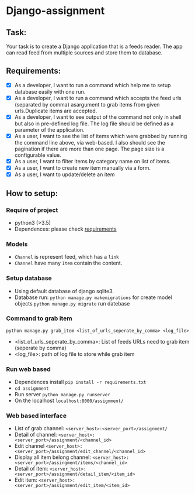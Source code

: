 # Django-assignment
## Task:
Your task is to create a Django application that is a feeds reader. The app can read feed from multiple sources and store them to database.
## Requirements:
- [x] As a developer, I want to run a command which help me to setup database easily with one run.
- [x] As a developer, I want to run a command which accepts the feed urls (separated by comma) asargument to grab items from given urls.Duplicate items are accepted.
- [x] As a developer, I want to see output of the command not only in shell but also in pre-defined log file. The log file should be defined as a parameter of the application.
- [x] As a user, I want to see the list of items which were grabbed by running the command line above, via web-based. I also should see the pagination if there are more than one page. The page size is a configurable value.
- [x] As a user, I want to filter items by category name on list of items.
- [x] As a user, I want to create new item manually via a form.
- [x] As a user, I want to update/delete an item
## How to setup:
### Require of project
- python3 (>3.5)
- Dependences: please check [requirements](./requirements.txt)
### Models
- `Channel` is represent feed, which has a  `link`
- `Channel` have many `Item` contain the content.
### Setup database
- Using default database of django sqlite3.
- Database run:
`python manage.py makemigrations` for create model objects
`python manage.py migrate` run datebase
### Command to grab item
`python manage.py grab_item <list_of_urls_seperate_by_comma> <log_file>`
* <list_of_urls_seperate_by_comma>: List of feeds URLs need to grab item (seperate by comma)
* <log_file>: path of log file to store while grab item
### Run web based
- Dependences install `pip install -r requirements.txt`
- `cd assignment`
- Run server `python manage.py runserver`
- On the localhost `localhost:8000/assignment/`
### Web based interface
- List of grab channel: `<server_host>:<server_port>/assignment/`
- Detail of channel: `<server_host>:<server_port>/assignment/<channel_id>`
- Edit channel `<server_host>:<server_port>/assignment/edit_channel/<channel_id>`
- Display all item belong channel: `<server_host>:<server_port>/assingment/items/<channel_id>`
- Detail of item: `<server_host>:<server_port>/assignment/detail_item/<item_id>`
- Edit item: `<server_host>:<server_port>/assignment/edit_item/<item_id>`


